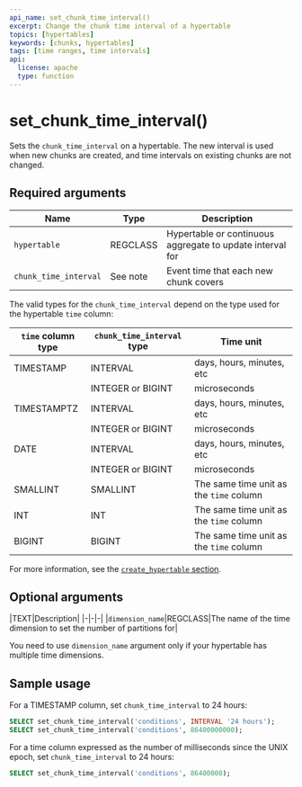 ```yaml
---
api_name: set_chunk_time_interval()
excerpt: Change the chunk time interval of a hypertable
topics: [hypertables]
keywords: [chunks, hypertables]
tags: [time ranges, time intervals]
api:
  license: apache
  type: function
---
```


# set_chunk_time_interval()

Sets the `chunk_time_interval` on a hypertable. The new interval is used
when new chunks are created, and time intervals on existing chunks are
not changed.

## Required arguments

|Name|Type|Description|
|-|-|-|
|`hypertable`|REGCLASS| Hypertable or continuous aggregate to update interval for|
|`chunk_time_interval`|See note|Event time that each new chunk covers|

The valid types for the `chunk_time_interval` depend on the type used for the
hypertable `time` column:

|`time` column type|`chunk_time_interval` type|Time unit|
|-|-|-|
|TIMESTAMP|INTERVAL|days, hours, minutes, etc|
||INTEGER or BIGINT|microseconds|
|TIMESTAMPTZ|INTERVAL|days, hours, minutes, etc|
||INTEGER or BIGINT|microseconds|
|DATE|INTERVAL|days, hours, minutes, etc|
||INTEGER or BIGINT|microseconds|
|SMALLINT|SMALLINT|The same time unit as the `time` column|
|INT|INT|The same time unit as the `time` column|
|BIGINT|BIGINT|The same time unit as the `time` column|

For more information, see the [`create_hypertable` section][create-hypertable].

## Optional arguments

|TEXT|Description|
|-|-|-|
|`dimension_name`|REGCLASS|The name of the time dimension to set the number of partitions for|

You need to use `dimension_name` argument only if your hypertable has multiple
time dimensions.

## Sample usage

For a TIMESTAMP column, set `chunk_time_interval` to 24 hours:

```sql
SELECT set_chunk_time_interval('conditions', INTERVAL '24 hours');
SELECT set_chunk_time_interval('conditions', 86400000000);
```

For a time column expressed as the number of milliseconds since the
UNIX epoch, set `chunk_time_interval` to 24 hours:

```sql
SELECT set_chunk_time_interval('conditions', 86400000);
```

[create-hypertable]: /api/:currentVersion:/hypertable/create_hypertable
